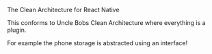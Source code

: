 The Clean Architecture for React Native

This conforms to Uncle Bobs Clean Architecture where everything is a plugin. 

For example the phone storage is abstracted using an interface!
